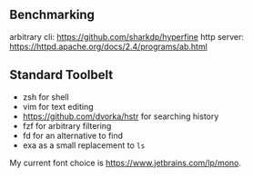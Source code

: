 ## Benchmarking

arbitrary cli: https://github.com/sharkdp/hyperfine
http server: https://httpd.apache.org/docs/2.4/programs/ab.html

## Standard Toolbelt

- zsh for shell
- vim for text editing
- https://github.com/dvorka/hstr for searching history
- fzf for arbitrary filtering
- fd for an alternative to find
- exa as a small replacement to `ls`

My current font choice is https://www.jetbrains.com/lp/mono.
